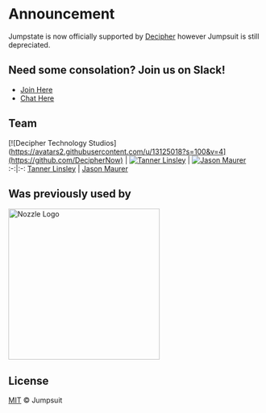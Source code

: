 # Announcement
Jumpstate is now officially supported by [Decipher](http://deciphernow.com/) however Jumpsuit is still depreciated.

## Need some consolation? Join us on Slack!
- [Join Here](https://react-chat-signup.herokuapp.com/)
- [Chat Here](https://react-tools.slack.com/)

## Team

[![Decipher Technology Studios](https://avatars2.githubusercontent.com/u/13125018?s=100&v=4](https://github.com/DecipherNow) | [![Tanner Linsley](https://avatars1.githubusercontent.com/u/5580297?v=3&s=100)](https://github.com/tannerlinsley) | [![Jason Maurer](https://avatars2.githubusercontent.com/u/911274?v=3&s=100)](https://github.com/jsonmaur)
:-:|:-:
[Tanner Linsley](https://github.com/tannerlinsley) | [Jason Maurer](https://github.com/jsonmaur)

## Was previously used by

<a href='https://nozzle.io'>
  <img src='https://nozzle.io/img/logo-blue.png' alt='Nozzle Logo' style='width:300px;'/>
</a>


## License

[MIT](LICENSE) © Jumpsuit
